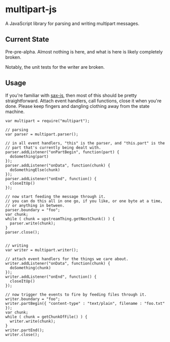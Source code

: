 # multipart-js

A JavaScript library for parsing and writing multipart messages.

## Current State

Pre-pre-alpha.  Almost nothing is here, and what is here is likely completely broken.

Notably, the unit tests for the writer are broken.

## Usage

If you're familiar with [sax-js](http://github.com/isaacs/sax-js), then most of this should
be pretty straightforward.  Attach event handlers, call functions, close it when you're
done.  Please keep fingers and dangling clothing away from the state machine.

    var multipart = require("multipart");
    
    // parsing
    var parser = multipart.parser();
    
    // in all event handlers, "this" is the parser, and "this.part" is the
    // part that's currently being dealt with.
    parser.addListener("onPartBegin", function(part) {
      doSomething(part)
    });
    parser.addListener("onData", function(chunk) {
      doSomethingElse(chunk)
    });
    parser.addListener("onEnd", function() {
      closeItUp()
    });
    
    // now start feeding the message through it.
    // you can do this all in one go, if you like, or one byte at a time,
    // or anything in between.
    parser.boundary = "foo";
    var chunk;
    while ( chunk = upstreamThing.getNextChunk() ) {
      parser.write(chunk);
    }
    parser.close();
    
    
    // writing
    var writer = multipart.writer();
    
    // attach event handlers for the things we care about.
    writer.addListener("onData", function(chunk) {
      doSomething(chunk)
    });
    writer.addListener("onEnd", function() {
      closeItUp()
    });
    
    // now trigger the events to fire by feeding files through it.
    writer.boundary = "foo";
    writer.partBegin({ "content-type" : "text/plain", filename : "foo.txt" });
    var chunk;
    while ( chunk = getChunkOfFile() ) {
      writer.write(chunk);
    }
    writer.partEnd();
    writer.close();
